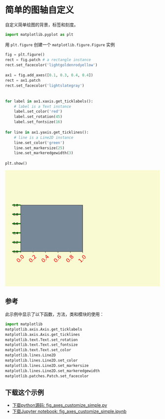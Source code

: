 # 简单的图轴自定义

自定义简单绘图的背景，标签和刻度。

```python
import matplotlib.pyplot as plt
```

用 ``plt.figure`` 创建一个 ``matplotlib.figure.Figure`` 实例

```python
fig = plt.figure()
rect = fig.patch # a rectangle instance
rect.set_facecolor('lightgoldenrodyellow')

ax1 = fig.add_axes([0.1, 0.3, 0.4, 0.4])
rect = ax1.patch
rect.set_facecolor('lightslategray')


for label in ax1.xaxis.get_ticklabels():
    # label is a Text instance
    label.set_color('red')
    label.set_rotation(45)
    label.set_fontsize(16)

for line in ax1.yaxis.get_ticklines():
    # line is a Line2D instance
    line.set_color('green')
    line.set_markersize(25)
    line.set_markeredgewidth(3)

plt.show()
```

![简单的图轴自定义示例](/static/images/gallery/sphx_glr_fig_axes_customize_simple_001.png)

## 参考

此示例中显示了以下函数，方法，类和模块的使用：

```python
import matplotlib
matplotlib.axis.Axis.get_ticklabels
matplotlib.axis.Axis.get_ticklines
matplotlib.text.Text.set_rotation
matplotlib.text.Text.set_fontsize
matplotlib.text.Text.set_color
matplotlib.lines.Line2D
matplotlib.lines.Line2D.set_color
matplotlib.lines.Line2D.set_markersize
matplotlib.lines.Line2D.set_markeredgewidth
matplotlib.patches.Patch.set_facecolor
```

## 下载这个示例
            
- [下载python源码: fig_axes_customize_simple.py](https://matplotlib.org/_downloads/fig_axes_customize_simple.py)
- [下载Jupyter notebook: fig_axes_customize_simple.ipynb](https://matplotlib.org/_downloads/fig_axes_customize_simple.ipynb)